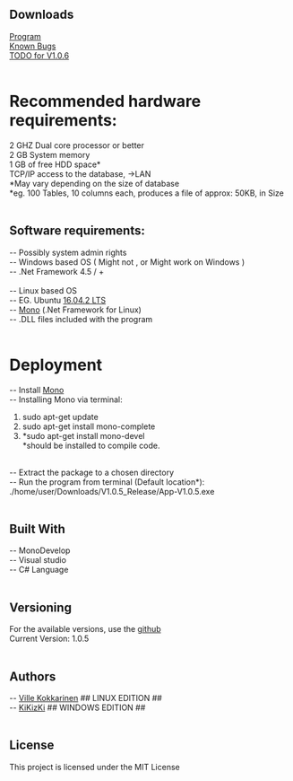 ## Downloads
[Program](https://github.com/VilleKokkarinen/VilleKokkarinen.github.io/raw/master/V1.0.5_release.zip)<br/>
[Known Bugs](https://github.com/VilleKokkarinen/VilleKokkarinen.github.io/blob/master/Known%20Bugs)<br/>
[TODO for V1.0.6](https://github.com/VilleKokkarinen/VilleKokkarinen.github.io/blob/master/TODO%20improvements)<br/>
<br/>
# Recommended hardware requirements:
2 GHZ Dual core processor or better<br/>
2 GB  System memory<br/>
1 GB  of free HDD space*<br/>
TCP/IP access to the database, ->LAN<br/>
*May vary depending on the size of database<br/>
*eg. 100 Tables, 10 columns each, produces a file of approx: 50KB, in Size<br/>
<br/>

## Software requirements:
-- Possibly system admin rights<br/>
-- Windows based OS ( Might not , or Might work on Windows ) <br/>
-- .Net Framework 4.5 / +
<br/>
<br/>
-- Linux based OS<br/>
-- EG. Ubuntu [16.04.2 LTS](https://www.ubuntu.com/download)<br/>
-- [Mono](http://www.mono-project.com/) (.Net Framework for Linux)<br/>
-- .DLL files included with the program<br/>
<br/>
 
# Deployment
-- Install [Mono](Http://www.mono-project.com/docs/getting-started/install/linux/)<br/>
-- Installing Mono via terminal:  <br/>
  1. sudo apt-get update 
  2. sudo apt-get install mono-complete  
  3. *sudo apt-get install mono-devel<br/> 
 	  *should be installed to compile code.<br/>
    <br/>
 
-- Extract the package to a chosen directory<br/>
-- Run the program from terminal (Default location*):<br/>
./home/user/Downloads/V1.0.5_Release/App-V1.0.5.exe<br/>
<br/>
 
## Built With
-- MonoDevelop<br/>
-- Visual studio<br/>
-- C# Language<br/>
<br/>

## Versioning
For the available versions, use the [github](https://github.com/VilleKokkarinen/trusty-ubuntu.git)<br/>
Current Version: 1.0.5<br/>
 <br/>
## Authors
-- [Ville Kokkarinen](https://github.com/VilleKokkarinen) ## LINUX EDITION ##<br/>
-- [KiKizKi](https://github.com/kikizki) ## WINDOWS EDITION ##<br/>
<br/>
 
## License
This project is licensed under the MIT License<br/>
